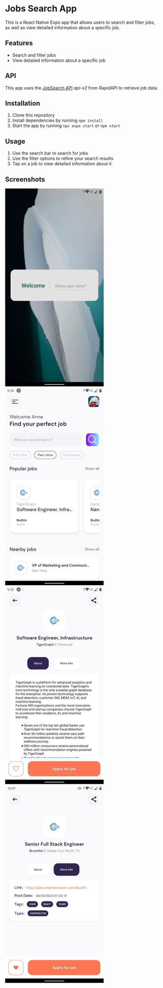 # Jobs Search App

This is a React Native Expo app that allows users to search and filter jobs, as well as view detailed information about a specific job.

## Features

- Search and filter jobs
- View detailed information about a specific job

## API

This app uses the [JobSearch API](https://rapidapi.com/avaneesab5/api/jobsearch4/) _api-v2_ from RapidAPI to retrieve job data.

## Installation

1. Clone this repository
2. Install dependencies by running `npm install`
3. Start the app by running `npx expo start` or `npm start`

## Usage

1. Use the search bar to search for jobs
2. Use the filter options to refine your search results
3. Tap on a job to view detailed information about it

## Screenshots

![Alt text](/assets/images/ss.jpg?raw=true)
![Alt text](/assets/images/ss2.jpg?raw=true)
![Alt text](/assets/images/ss3.jpg?raw=true)
![Alt text](/assets/images/ss1.jpg?raw=true)
